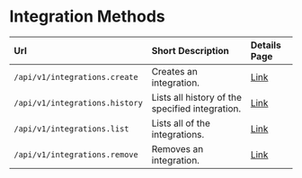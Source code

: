 # Integration Methods

| Url | Short Description | Details Page |
| :--- | :--- | :--- |
| `/api/v1/integrations.create` | Creates an integration. | [Link](create/) |
| `/api/v1/integrations.history` | Lists all history of the specified integration. | [Link](history/) |
| `/api/v1/integrations.list` | Lists all of the integrations. | [Link](list/) |
| `/api/v1/integrations.remove` | Removes an integration. | [Link](remove/) |
